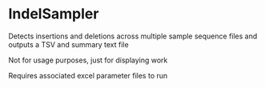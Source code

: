# IndelSampler
Detects insertions and deletions across multiple sample sequence files and outputs a TSV and summary text file

Not for usage purposes, just for displaying work

Requires associated excel parameter files to run
